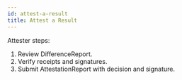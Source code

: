 ```yaml
---
id: attest-a-result
title: Attest a Result
---
```


Attester steps:
1. Review DifferenceReport.
2. Verify receipts and signatures.
3. Submit AttestationReport with decision and signature.
